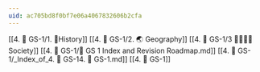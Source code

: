 ```yaml
---
uid: ac705bd8f0bf7e06a4067832606b2cfa
---
```


[[4. 📕 GS-1/1. 📜History]]
[[4. 📕 GS-1/2. 🌏 Geography]]
[[4. 📕 GS-1/3 👨‍👨‍👦‍👦Society]]
[[4. 📕 GS-1/📑 GS 1 Index and Revision Roadmap.md]]
[[4. 📕 GS-1/_Index_of_4. 📕 GS-14. 📕 GS-1.md]]
[[4. 📕 GS-1]]